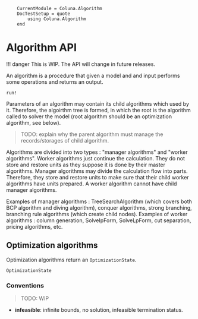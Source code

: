 ```@meta
    CurrentModule = Coluna.Algorithm
    DocTestSetup = quote
        using Coluna.Algorithm
    end
```

# Algorithm API

!!! danger
    This is WIP. The API will change in future releases.

An algorithm is a procedure that given a model and and input performs some operations and 
returns an output.

```@docs
run!
```

Parameters of an algorithm may contain its child algorithms which used by it. Therefore, 
the algoirthm tree is formed, in which the root is the algorithm called to solver the model 
(root algorithm should be an optimization algorithm, see below). 


> TODO: explain why the parent algorithm must manage the records/storages of child algorithm.

Algorithms are divided into two types : "manager algorithms" and "worker algorithms". 
Worker algorithms just continue the calculation. They do not store and restore units 
as they suppose it is done by their master algorithms. Manager algorithms may divide 
the calculation flow into parts. Therefore, they store and restore units to make sure 
that their child worker algorithms have units prepared. 
A worker algorithm cannot have child manager algorithms. 

Examples of manager algorithms : TreeSearchAlgorithm (which covers both BCP algorithm and 
diving algorithm), conquer algorithms, strong branching, branching rule algorithms 
(which create child nodes). Examples of worker algorithms : column generation, SolveIpForm, 
SolveLpForm, cut separation, pricing algorithms, etc.

## Optimization algorithms

Optimization algorithms return an `OptimizationState`.

```@docs
OptimizationState
```

### Conventions

> TODO: WIP

- **infeasible**: infinite bounds, no solution, infeasible termination status.